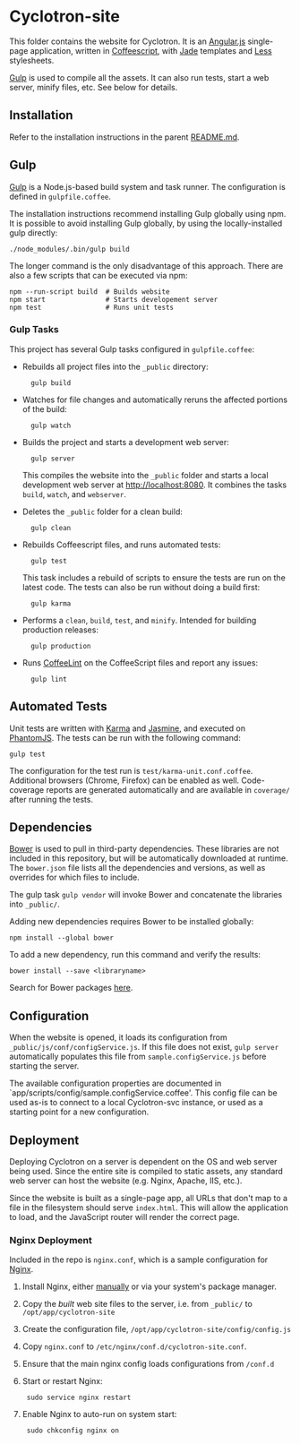 # Cyclotron-site

This folder contains the website for Cyclotron.  It is an [Angular.js](http://angularjs.org/) single-page application, written in [Coffeescript](http://coffeescript.org/), with [Jade](http://jade-lang.com/) templates and [Less](http://lesscss.org/) stylesheets.

[Gulp](http://gulpjs.com/) is used to compile all the assets.  It can also run tests, start a web server, minify files, etc.  See below for details.

## Installation

Refer to the installation instructions in the parent [README.md](../README.md).

## Gulp

[Gulp](http://gulpjs.com/) is a Node.js-based build system and task runner.  The configuration is defined in `gulpfile.coffee`.

The installation instructions recommend installing Gulp globally using npm.  It is possible to avoid installing Gulp globally, by using the locally-installed gulp directly:

    ./node_modules/.bin/gulp build

The longer command is the only disadvantage of this approach.  There are also a few scripts that can be executed via npm:

    npm --run-script build  # Builds website
    npm start               # Starts developement server
    npm test                # Runs unit tests  

### Gulp Tasks

This project has several Gulp tasks configured in `gulpfile.coffee`:

* Rebuilds all project files into the `_public` directory:

        gulp build

* Watches for file changes and automatically reruns the affected portions of the build:

        gulp watch

* Builds the project and starts a development web server:

        gulp server

    This compiles the website into the `_public` folder and starts a local development web server at [http://localhost:8080]().  It combines the tasks `build`, `watch`, and `webserver`.

* Deletes the `_public` folder for a clean build:

        gulp clean

* Rebuilds Coffeescript files, and runs automated tests:

        gulp test

    This task includes a rebuild of scripts to ensure the tests are run on the latest code.  The tests can also be run without doing a build first:

        gulp karma

* Performs a `clean`, `build`, `test`, and `minify`.  Intended for building production releases:

        gulp production

* Runs [CoffeeLint](http://www.coffeelint.org/) on the CoffeeScript files and report any issues:

        gulp lint


## Automated Tests

Unit tests are written with [Karma](https://karma-runner.github.io/0.12/index.html) and [Jasmine](https://jasmine.github.io/), and executed on [PhantomJS](http://phantomjs.org/).  The tests can be run with the following command:

    gulp test

The configuration for the test run is `test/karma-unit.conf.coffee`.  Additional browsers (Chrome, Firefox) can be enabled as well.  Code-coverage reports are generated automatically and are available in `coverage/` after running the tests.

## Dependencies

[Bower](http://bower.io/) is used to pull in third-party dependencies.  These libraries are not included in this repository, but will be automatically downloaded at runtime.  The `bower.json` file lists all the dependencies and versions, as well as overrides for which files to include.

The gulp task `gulp vendor` will invoke Bower and concatenate the libraries into `_public/`.

Adding new dependencies requires Bower to be installed globally:

    npm install --global bower

To add a new dependency, run this command and verify the results:

    bower install --save <libraryname>

Search for Bower packages [here](http://bower.io/search/).

## Configuration

When the website is opened, it loads its configuration from `_public/js/conf/configService.js`. If this file does not exist, `gulp server` automatically populates this file from `sample.configService.js` before starting the server.

The available configuration properties are documented in `app/scripts/config/sample.configService.coffee'.  This config file can be used as-is to connect to a local Cyclotron-svc instance, or used as a starting point for a new configuration.
    
## Deployment

Deploying Cyclotron on a server is dependent on the OS and web server being used.  Since the entire site is compiled to static assets, any standard web server can host the website (e.g. Nginx, Apache, IIS, etc.).  

Since the website is built as a single-page app, all URLs that don't map to a file in the filesystem should serve `index.html`.  This will allow the application to load, and the JavaScript router will render the correct page.

### Nginx Deployment

Included in the repo is `nginx.conf`, which is a sample configuration for [Nginx](http://nginx.org/).

1. Install Nginx, either [manually](http://nginx.org/en/download.html) or via your system's package manager.

2. Copy the *built* web site files to the server, i.e. from `_public/` to `/opt/app/cyclotron-site`

3. Create the configuration file, `/opt/app/cyclotron-site/config/config.js`

4. Copy `nginx.conf` to `/etc/nginx/conf.d/cyclotron-site.conf`.

5. Ensure that the main nginx config loads configurations from `/conf.d`

6. Start or restart Nginx:

        sudo service nginx restart

7. Enable Nginx to auto-run on system start:

        sudo chkconfig nginx on

